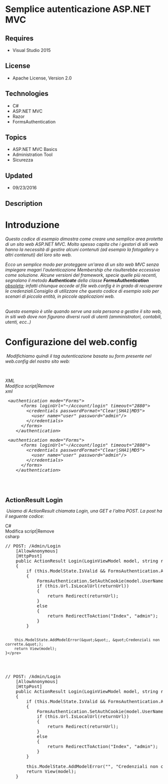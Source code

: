 # Semplice autenticazione ASP.NET MVC
## Requires
- Visual Studio 2015
## License
- Apache License, Version 2.0
## Technologies
- C#
- ASP.NET MVC
- Razor
- FormsAuthentication
## Topics
- ASP.NET MVC Basics
- Administration Tool
- Sicurezza
## Updated
- 09/23/2016
## Description

<h1>Introduzione</h1>
<p><em>Questo codice di esempio dimostra come creare una semplice area protetta di un sito web ASP.NET MVC. Molto spesso capita che i gestori di siti web hanno la necessit&agrave; di gestire alcuni contenuti (ad esempio la fotogallery o altri contenuti) del
 loro sito web.</em></p>
<p><em>Ecco un semplice modo per proteggere un'area di un sito web MVC senza impiegare magari l'autenticazione Membership che risulterebbe eccessiva come soluzione. Alcune versioni del framework, specie quelle pi&ugrave; recenti, segnalano il metodo
<strong>Authenticate</strong> della classe <strong>FormsAuthentication</strong> <span style="text-decoration:underline">
obsoleta</span>; infatti chiunque accede al file web.config &egrave; in grado di recuperare le credenziali.Consiglio di utilizzare che questo codice di esempio solo per scenari di piccola entit&agrave;, in piccole applicazioni web.</em></p>
<p><em><br>
Questo esempio &egrave; utile quando serve una sola persona a gestire il sito web, in siti web dove non figurano diversi ruoli di utenti (amministratori, contabili, utenti, ecc..) &nbsp;&nbsp;</em></p>
<h1><span>Configurazione del web.config</span></h1>
<p><em>&nbsp;Modifichiamo quindi il tag autenticazione basata su form presente nel web.config del nostro sito web:</em></p>
<p><em>&nbsp;</em></p>
<div class="scriptcode"><em>
<div class="pluginEditHolder" pluginCommand="mceScriptCode">
<div class="title"><span>XML</span></div>
<div class="pluginLinkHolder"><span class="pluginEditHolderLink">Modifica script</span>|<span class="pluginRemoveHolderLink">Remove</span></div>
<span class="hidden">xml</span>
<pre class="hidden"> &lt;authentication mode=&quot;Forms&quot;&gt;
      &lt;forms loginUrl=&quot;~/Account/login&quot; timeout=&quot;2880&quot;&gt;
        &lt;credentials passwordFormat=&quot;Clear|SHA1|MD5&quot;&gt;
          &lt;user name=&quot;user&quot; password=&quot;admin&quot;/&gt;
        &lt;/credentials&gt;
      &lt;/forms&gt;
    &lt;/authentication&gt;</pre>
<div class="preview">
<pre class="xml">&nbsp;<span class="xml__tag_start">&lt;authentication</span>&nbsp;<span class="xml__attr_name">mode</span>=<span class="xml__attr_value">&quot;Forms&quot;</span><span class="xml__tag_start">&gt;&nbsp;
</span>&nbsp;&nbsp;&nbsp;&nbsp;&nbsp;&nbsp;<span class="xml__tag_start">&lt;forms</span>&nbsp;<span class="xml__attr_name">loginUrl</span>=<span class="xml__attr_value">&quot;~/Account/login&quot;</span>&nbsp;<span class="xml__attr_name">timeout</span>=<span class="xml__attr_value">&quot;2880&quot;</span><span class="xml__tag_start">&gt;&nbsp;
</span>&nbsp;&nbsp;&nbsp;&nbsp;&nbsp;&nbsp;&nbsp;&nbsp;<span class="xml__tag_start">&lt;credentials</span>&nbsp;<span class="xml__attr_name">passwordFormat</span>=<span class="xml__attr_value">&quot;Clear|SHA1|MD5&quot;</span><span class="xml__tag_start">&gt;&nbsp;
</span>&nbsp;&nbsp;&nbsp;&nbsp;&nbsp;&nbsp;&nbsp;&nbsp;&nbsp;&nbsp;<span class="xml__tag_start">&lt;user</span>&nbsp;<span class="xml__attr_name">name</span>=<span class="xml__attr_value">&quot;user&quot;</span>&nbsp;<span class="xml__attr_name">password</span>=<span class="xml__attr_value">&quot;admin&quot;</span><span class="xml__tag_start">/&gt;</span>&nbsp;
&nbsp;&nbsp;&nbsp;&nbsp;&nbsp;&nbsp;&nbsp;&nbsp;<span class="xml__tag_end">&lt;/credentials&gt;</span>&nbsp;
&nbsp;&nbsp;&nbsp;&nbsp;&nbsp;&nbsp;<span class="xml__tag_end">&lt;/forms&gt;</span>&nbsp;
&nbsp;&nbsp;&nbsp;&nbsp;<span class="xml__tag_end">&lt;/authentication&gt;</span></pre>
</div>
</div>
</em></div>
<p><em>&nbsp;</em></p>
<div class="endscriptcode"><em>&nbsp;</em></div>
<p><span style="font-size:20px; font-weight:bold">ActionResult Login</span></p>
<p><em>&nbsp;Usiamo di ActionResult chiamata Login, una GET e l'altra POST. La post ha il seguente codice:</em></p>
<div class="scriptcode">
<div class="pluginEditHolder" pluginCommand="mceScriptCode">
<div class="title"><span>C#</span></div>
<div class="pluginLinkHolder"><span class="pluginEditHolderLink">Modifica script</span>|<span class="pluginRemoveHolderLink">Remove</span></div>
<span class="hidden">csharp</span>
<pre class="hidden">// POST: /Admin/Login
    [AllowAnonymous]
    [HttpPost]
    public ActionResult Login(LoginViewModel model, string returnUrl)
    {
        if (this.ModelState.IsValid &amp;&amp; FormsAuthentication.Authenticate(model.UserName, model.Password))
        {
            FormsAuthentication.SetAuthCookie(model.UserName, model.RememberMe);
            if (this.Url.IsLocalUrl(returnUrl))
            {
                return Redirect(returnUrl);
            }
            else
            {
                return RedirectToAction(&quot;Index&quot;, &quot;admin&quot;);
            }
        } 
        
        this.ModelState.AddModelError(&quot;&quot;, &quot;Credenziali non corrette.&quot;);
        return View(model);
    }</pre>
<div class="preview">
<pre class="csharp"><span class="cs__com">//&nbsp;POST:&nbsp;/Admin/Login</span>&nbsp;
&nbsp;&nbsp;&nbsp;&nbsp;[AllowAnonymous]&nbsp;
&nbsp;&nbsp;&nbsp;&nbsp;[HttpPost]&nbsp;
&nbsp;&nbsp;&nbsp;&nbsp;<span class="cs__keyword">public</span>&nbsp;ActionResult&nbsp;Login(LoginViewModel&nbsp;model,&nbsp;<span class="cs__keyword">string</span>&nbsp;returnUrl)&nbsp;
&nbsp;&nbsp;&nbsp;&nbsp;{&nbsp;
&nbsp;&nbsp;&nbsp;&nbsp;&nbsp;&nbsp;&nbsp;&nbsp;<span class="cs__keyword">if</span>&nbsp;(<span class="cs__keyword">this</span>.ModelState.IsValid&nbsp;&amp;&amp;&nbsp;FormsAuthentication.Authenticate(model.UserName,&nbsp;model.Password))&nbsp;
&nbsp;&nbsp;&nbsp;&nbsp;&nbsp;&nbsp;&nbsp;&nbsp;{&nbsp;
&nbsp;&nbsp;&nbsp;&nbsp;&nbsp;&nbsp;&nbsp;&nbsp;&nbsp;&nbsp;&nbsp;&nbsp;FormsAuthentication.SetAuthCookie(model.UserName,&nbsp;model.RememberMe);&nbsp;
&nbsp;&nbsp;&nbsp;&nbsp;&nbsp;&nbsp;&nbsp;&nbsp;&nbsp;&nbsp;&nbsp;&nbsp;<span class="cs__keyword">if</span>&nbsp;(<span class="cs__keyword">this</span>.Url.IsLocalUrl(returnUrl))&nbsp;
&nbsp;&nbsp;&nbsp;&nbsp;&nbsp;&nbsp;&nbsp;&nbsp;&nbsp;&nbsp;&nbsp;&nbsp;{&nbsp;
&nbsp;&nbsp;&nbsp;&nbsp;&nbsp;&nbsp;&nbsp;&nbsp;&nbsp;&nbsp;&nbsp;&nbsp;&nbsp;&nbsp;&nbsp;&nbsp;<span class="cs__keyword">return</span>&nbsp;Redirect(returnUrl);&nbsp;
&nbsp;&nbsp;&nbsp;&nbsp;&nbsp;&nbsp;&nbsp;&nbsp;&nbsp;&nbsp;&nbsp;&nbsp;}&nbsp;
&nbsp;&nbsp;&nbsp;&nbsp;&nbsp;&nbsp;&nbsp;&nbsp;&nbsp;&nbsp;&nbsp;&nbsp;<span class="cs__keyword">else</span>&nbsp;
&nbsp;&nbsp;&nbsp;&nbsp;&nbsp;&nbsp;&nbsp;&nbsp;&nbsp;&nbsp;&nbsp;&nbsp;{&nbsp;
&nbsp;&nbsp;&nbsp;&nbsp;&nbsp;&nbsp;&nbsp;&nbsp;&nbsp;&nbsp;&nbsp;&nbsp;&nbsp;&nbsp;&nbsp;&nbsp;<span class="cs__keyword">return</span>&nbsp;RedirectToAction(<span class="cs__string">&quot;Index&quot;</span>,&nbsp;<span class="cs__string">&quot;admin&quot;</span>);&nbsp;
&nbsp;&nbsp;&nbsp;&nbsp;&nbsp;&nbsp;&nbsp;&nbsp;&nbsp;&nbsp;&nbsp;&nbsp;}&nbsp;
&nbsp;&nbsp;&nbsp;&nbsp;&nbsp;&nbsp;&nbsp;&nbsp;}&nbsp;&nbsp;
&nbsp;&nbsp;&nbsp;&nbsp;&nbsp;&nbsp;&nbsp;&nbsp;&nbsp;
&nbsp;&nbsp;&nbsp;&nbsp;&nbsp;&nbsp;&nbsp;&nbsp;<span class="cs__keyword">this</span>.ModelState.AddModelError(<span class="cs__string">&quot;&quot;</span>,&nbsp;<span class="cs__string">&quot;Credenziali&nbsp;non&nbsp;corrette.&quot;</span>);&nbsp;
&nbsp;&nbsp;&nbsp;&nbsp;&nbsp;&nbsp;&nbsp;&nbsp;<span class="cs__keyword">return</span>&nbsp;View(model);&nbsp;
&nbsp;&nbsp;&nbsp;&nbsp;}</pre>
</div>
</div>
</div>
